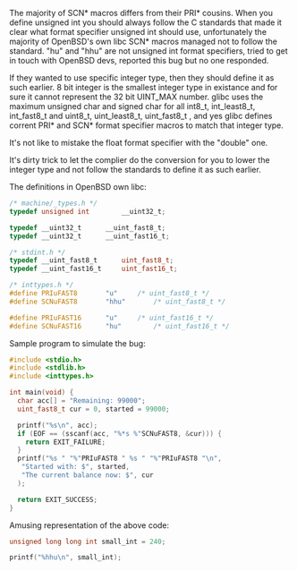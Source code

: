 The majority of SCN* macros differs from their PRI* cousins. When you define unsigned int you should always follow the C standards that made it clear what format specifier unsigned int should use, unfortunately the majority of OpenBSD's own libc SCN* macros managed not to follow the standard. "hu" and "hhu" are not unsigned int format specifiers, tried to get in touch with OpenBSD devs, reported this bug but no one responded.

If they wanted to use specific integer type, then they should define it as such earlier. 8 bit integer is the smallest integer type in existance and for sure it cannot represent the 32 bit UINT_MAX number. glibc uses the maximum unsigned char and signed char for all int8_t, int_least8_t, int_fast8_t and uint8_t, uint_least8_t, uint_fast8_t , and yes glibc defines corrent PRI* and SCN* format specifier macros to match that integer type.

It's not like to mistake the float format specifier with the "double" one.

It's dirty trick to let the complier do the conversion for you to lower the integer type and not follow the standards to define it as such earlier.

The definitions in OpenBSD own libc:

```cpp
/* machine/_types.h */
typedef	unsigned int		__uint32_t;

typedef	__uint32_t		__uint_fast8_t;
typedef	__uint32_t		__uint_fast16_t;

/* stdint.h */
typedef	__uint_fast8_t		uint_fast8_t;
typedef	__uint_fast16_t		uint_fast16_t;

/* inttypes.h */
#define	PRIuFAST8		"u"		/* uint_fast8_t */
#define	SCNuFAST8		"hhu"		/* uint_fast8_t */

#define	PRIuFAST16		"u"		/* uint_fast16_t */
#define	SCNuFAST16		"hu"		/* uint_fast16_t */
```

Sample program to simulate the bug:

```cpp
#include <stdio.h>
#include <stdlib.h>
#include <inttypes.h>

int main(void) {
  char acc[] = "Remaining: 99000";
  uint_fast8_t cur = 0, started = 99000;

  printf("%s\n", acc);
  if (EOF == (sscanf(acc, "%*s %"SCNuFAST8, &cur))) {
    return EXIT_FAILURE;
  }
  printf("%s " "%"PRIuFAST8 " %s " "%"PRIuFAST8 "\n",
   "Started with: $", started,
   "The current balance now: $", cur
  );

  return EXIT_SUCCESS;
}
```

Amusing representation of the above code:

```cpp
unsigned long long int small_int = 240;

printf("%hhu\n", small_int);
```
